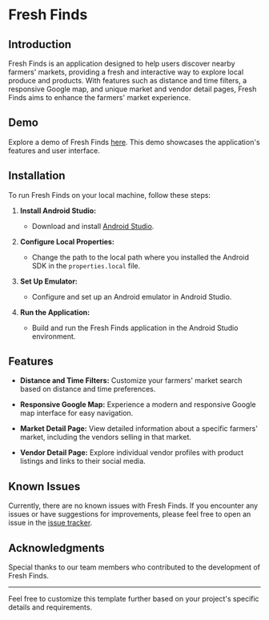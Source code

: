 # Fresh Finds

## Introduction

Fresh Finds is an application designed to help users discover nearby farmers' markets, providing a fresh and interactive way to explore local produce and products. With features such as distance and time filters, a responsive Google map, and unique market and vendor detail pages, Fresh Finds aims to enhance the farmers' market experience.

## Demo

Explore a demo of Fresh Finds [here](https://drive.google.com/file/d/1X-sotWji05J8HUP2zN_G0bjcCHqMmOsT/view). This demo showcases the application's features and user interface.

## Installation

To run Fresh Finds on your local machine, follow these steps:

1. **Install Android Studio:**
   - Download and install [Android Studio](https://developer.android.com/studio).

2. **Configure Local Properties:**
   - Change the path to the local path where you installed the Android SDK in the `properties.local` file.

3. **Set Up Emulator:**
   - Configure and set up an Android emulator in Android Studio.

4. **Run the Application:**
   - Build and run the Fresh Finds application in the Android Studio environment.

## Features

- **Distance and Time Filters:**
  Customize your farmers' market search based on distance and time preferences.

- **Responsive Google Map:**
  Experience a modern and responsive Google map interface for easy navigation.

- **Market Detail Page:**
  View detailed information about a specific farmers' market, including the vendors selling in that market.

- **Vendor Detail Page:**
  Explore individual vendor profiles with product listings and links to their social media.

## Known Issues

Currently, there are no known issues with Fresh Finds. If you encounter any issues or have suggestions for improvements, please feel free to open an issue in the [issue tracker](https://github.com/your-username/your-repo/issues).

## Acknowledgments

Special thanks to our team members who contributed to the development of Fresh Finds.

---

Feel free to customize this template further based on your project's specific details and requirements.
